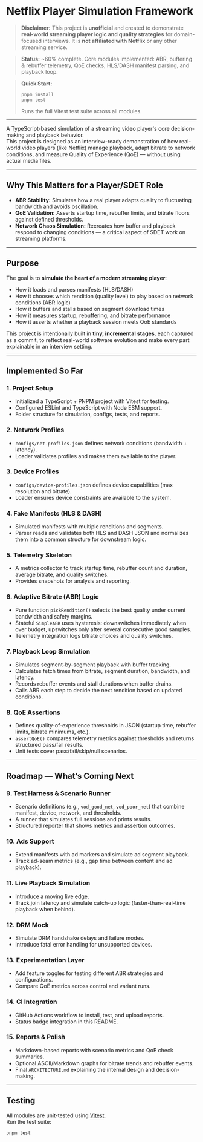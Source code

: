 # Netflix Player Simulation Framework

> **Disclaimer:** This project is **unofficial** and created to demonstrate **real-world streaming player logic and quality strategies** for domain-focused interviews. It is **not affiliated with Netflix** or any other streaming service.

> **Status:** ~60% complete. Core modules implemented: ABR, buffering & rebuffer telemetry, QoE checks, HLS/DASH manifest parsing, and playback loop.

> **Quick Start:**  
> ```
> pnpm install
> pnpm test
> ```
> Runs the full Vitest test suite across all modules.

---

A TypeScript-based simulation of a streaming video player's core decision-making and playback behavior.  
This project is designed as an interview-ready demonstration of how real-world video players (like Netflix) manage playback, adapt bitrate to network conditions, and measure Quality of Experience (QoE) — without using actual media files.

---

## Why This Matters for a Player/SDET Role

- **ABR Stability:** Simulates how a real player adapts quality to fluctuating bandwidth and avoids oscillation.
- **QoE Validation:** Asserts startup time, rebuffer limits, and bitrate floors against defined thresholds.
- **Network Chaos Simulation:** Recreates how buffer and playback respond to changing conditions — a critical aspect of SDET work on streaming platforms.

---

## Purpose

The goal is to **simulate the heart of a modern streaming player**:

- How it loads and parses manifests (HLS/DASH)
- How it chooses which rendition (quality level) to play based on network conditions (ABR logic)
- How it buffers and stalls based on segment download times
- How it measures startup, rebuffering, and bitrate performance
- How it asserts whether a playback session meets QoE standards

This project is intentionally built in **tiny, incremental stages**, each captured as a commit, to reflect real-world software evolution and make every part explainable in an interview setting.

---

## Implemented So Far

### 1. Project Setup
- Initialized a TypeScript + PNPM project with Vitest for testing.
- Configured ESLint and TypeScript with Node ESM support.
- Folder structure for simulation, configs, tests, and reports.

### 2. Network Profiles
- `configs/net-profiles.json` defines network conditions (bandwidth + latency).
- Loader validates profiles and makes them available to the player.

### 3. Device Profiles
- `configs/device-profiles.json` defines device capabilities (max resolution and bitrate).
- Loader ensures device constraints are available to the system.

### 4. Fake Manifests (HLS & DASH)
- Simulated manifests with multiple renditions and segments.
- Parser reads and validates both HLS and DASH JSON and normalizes them into a common structure for downstream logic.

### 5. Telemetry Skeleton
- A metrics collector to track startup time, rebuffer count and duration, average bitrate, and quality switches.
- Provides snapshots for analysis and reporting.

### 6. Adaptive Bitrate (ABR) Logic
- Pure function `pickRendition()` selects the best quality under current bandwidth and safety margins.
- Stateful `SimpleABR` uses hysteresis: downswitches immediately when over budget, upswitches only after several consecutive good samples.
- Telemetry integration logs bitrate choices and quality switches.

### 7. Playback Loop Simulation
- Simulates segment-by-segment playback with buffer tracking.
- Calculates fetch times from bitrate, segment duration, bandwidth, and latency.
- Records rebuffer events and stall durations when buffer drains.
- Calls ABR each step to decide the next rendition based on updated conditions.

### 8. QoE Assertions
- Defines quality-of-experience thresholds in JSON (startup time, rebuffer limits, bitrate minimums, etc.).
- `assertQoE()` compares telemetry metrics against thresholds and returns structured pass/fail results.
- Unit tests cover pass/fail/skip/null scenarios.

---

## Roadmap — What’s Coming Next

### 9. Test Harness & Scenario Runner
- Scenario definitions (e.g., `vod_good_net`, `vod_poor_net`) that combine manifest, device, network, and thresholds.
- A runner that simulates full sessions and prints results.
- Structured reporter that shows metrics and assertion outcomes.

### 10. Ads Support
- Extend manifests with ad markers and simulate ad segment playback.
- Track ad-seam metrics (e.g., gap time between content and ad playback).

### 11. Live Playback Simulation
- Introduce a moving live edge.
- Track join latency and simulate catch-up logic (faster-than-real-time playback when behind).

### 12. DRM Mock
- Simulate DRM handshake delays and failure modes.
- Introduce fatal error handling for unsupported devices.

### 13. Experimentation Layer
- Add feature toggles for testing different ABR strategies and configurations.
- Compare QoE metrics across control and variant runs.

### 14. CI Integration
- GitHub Actions workflow to install, test, and upload reports.
- Status badge integration in this README.

### 15. Reports & Polish
- Markdown-based reports with scenario metrics and QoE check summaries.
- Optional ASCII/Markdown graphs for bitrate trends and rebuffer events.
- Final `ARCHITECTURE.md` explaining the internal design and decision-making.

---

## Testing

All modules are unit-tested using [Vitest](https://vitest.dev).  
Run the test suite:

```bash
pnpm test


